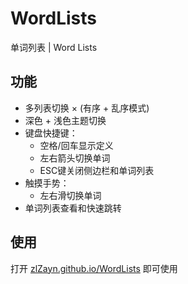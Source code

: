 # WordLists

单词列表 | Word Lists

## 功能

- 多列表切换 × (有序 + 乱序模式)
- 深色 + 浅色主题切换
- 键盘快捷键：
  - 空格/回车显示定义
  - 左右箭头切换单词
  - ESC键关闭侧边栏和单词列表
- 触摸手势：
  - 左右滑切换单词
- 单词列表查看和快速跳转

## 使用

打开 [zlZayn.github.io/WordLists](https://zlZayn.github.io/WordLists/) 即可使用
